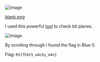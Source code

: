 ![image](https://user-images.githubusercontent.com/63996033/230643981-8cad4291-b19f-490f-89f7-33bf461c4b6f.png)

[blank.png](https://github.com/jeromepalayoor/RITSEC-CTF-2023/blob/main/Steganography/Weird/blank.png)

I used this powerful [tool](https://stegonline.georgeom.net/image) to check bit planes.

![image](https://user-images.githubusercontent.com/63996033/230644184-90fca87f-c0ca-43a5-a510-4c95b0b09d0f.png)

By scrolling through I found the flag in Blue 0.

Flag: `RS{Th4t5_w4cky_m4n}`
